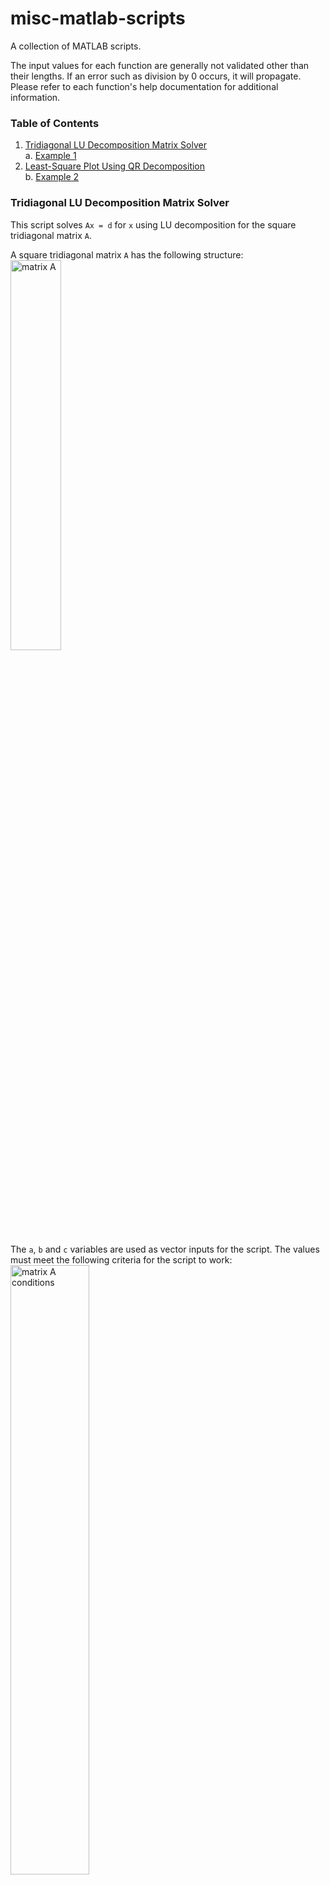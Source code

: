 # misc-matlab-scripts

A collection of MATLAB scripts.

The input values for each function are generally not validated other than their lengths. If an error such as division by 0 occurs, it will propagate. Please refer to each function's help documentation for additional information.

### Table of Contents

1. [Tridiagonal LU Decomposition Matrix Solver](#Tridiagonal-LU-Decomposition-Matrix-Solver)  
  a. [Example 1](#Example~1)
2. [Least-Square Plot Using QR Decomposition](#Least-Square-Plot-Using-QR-Decomposition)  
  b. [Example 2](#Example~2)

### Tridiagonal LU Decomposition Matrix Solver

This script solves `Ax = d` for `x` using LU decomposition for the square tridiagonal matrix `A`.

A square tridiagonal matrix `A` has the following structure:  
<img src="https://raw.githubusercontent.com/onezerosix/misc-matlab-scripts/master/pictures/tridiag_lu_decomp_A.png" width="40%" alt="matrix A">

The `a`, `b` and `c` variables are used as vector inputs for the script. The values must meet the following criteria for the script to work:  
<img src="https://raw.githubusercontent.com/onezerosix/misc-matlab-scripts/master/pictures/tridiag_lu_decomp_A_conditions.png" width="50%" alt="matrix A conditions">

The output includes vector `x` and vector `z` such that `z = Ux`. It also includes vectors `alpha` and `beta` such that:  
<img src="https://raw.githubusercontent.com/onezerosix/misc-matlab-scripts/master/pictures/tridiag_lu_decomp_LU.png" width="70%" alt="L and U matrices">

##### Example 1
```
>> [alpha, beta, z, x] = tridiag_lu_decomp([2;2;2;2;2], [1;1;1;1;1], [1;1;1;1;1], [3;4;4;4;3])

alpha =
    2.0000    1.5000    1.3333    1.2500    1.2000

beta =
         0    0.5000    0.6667    0.7500    0.8000
         
z =
    3.0000    2.5000    2.3333    2.2500    1.2000

x =
     1     1     1     1     1
```
### Least-Square Plot Using QR Decomposition

This script solves `Ax = y` for the n x 1 vector `x` in the least-square sense using QR decomposition. It also plots the least-square fit function along with the input coordinates for comparison.

The input n x 1 `basis` functions (with m x 1 input `t`) are used to form the m x n matrix `A`. For example, for n = 2 basis functions `b_1(t) = e^-t` and `b_2(t) = e^-2t` with m = 3 input coordinates given by `t = [0; 1; 2]` and `y = [0; 2; 1.06]`, we get the following 3 x 2 matrix:

```
    [ e^0   e^0  ]
A = [ e^-1  e^-2 ]
    [ e^-2  e^-4 ]
```

Two assumptions made for the script are: `A` has rank n and m >= n.

##### Example 2

```
>> [x] = lsquare_plot_with_qr([0;.5;1;1.3;2;3], [0;1.6;2;1.93;1.06;0.38], {@(t)exp(-t), @(t)exp(-2*t)})

x =
    8.3282
   -8.4245
```
<img src="https://raw.githubusercontent.com/onezerosix/misc-matlab-scripts/master/pictures/lsquare_plot_with_qr_example_graph.png" width="45%" alt="example plot">
